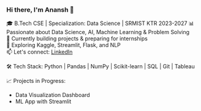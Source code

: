 ### Hi there, I'm Anansh 👋

🎓 B.Tech CSE | Specialization: Data Science | SRMIST KTR 2023-2027
📊 Passionate about Data Science, AI, Machine Learning & Problem Solving  
🚀 Currently building projects & preparing for internships  
🌱 Exploring Kaggle, Streamlit, Flask, and NLP  
📫 Let's connect: [LinkedIn](https://www.linkedin.com/in/anansh-jain-03971b281/)

🛠️ Tech Stack: Python | Pandas | NumPy | Scikit-learn | SQL | Git | Tableau

📈 Projects in Progress:
- Data Visualization Dashboard
- ML App with Streamlit
